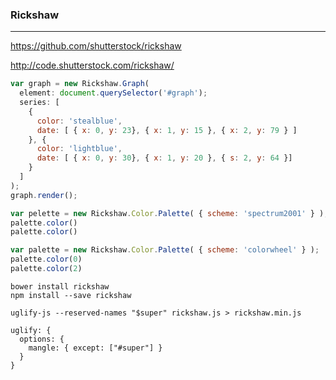 ### Rickshaw
---
https://github.com/shutterstock/rickshaw

http://code.shutterstock.com/rickshaw/

```js
var graph = new Rickshaw.Graph(
  element: document.querySelector('#graph');
  series: [
    {
      color: 'stealblue',
      date: [ { x: 0, y: 23}, { x: 1, y: 15 }, { x: 2, y: 79 } ]
    }, {
      color: 'lightblue',
      date: [ { x: 0, y: 30}, { x: 1, y: 20 }, { s: 2, y: 64 }]
    }
  ]
);
graph.render();

var pelette = new Rickshaw.Color.Palette( { scheme: 'spectrum2001' } );
palette.color()
palette.color()

var palette = new Rickshaw.Color.Palette( { scheme: 'colorwheel' } );
palette.color(0)
palette.color(2)
```

```
bower install rickshaw
npm install --save rickshaw

uglify-js --reserved-names "$super" rickshaw.js > rickshaw.min.js
```

```
uglify: {
  options: {
    mangle: { except: ["#super"] }
  }
}
```

